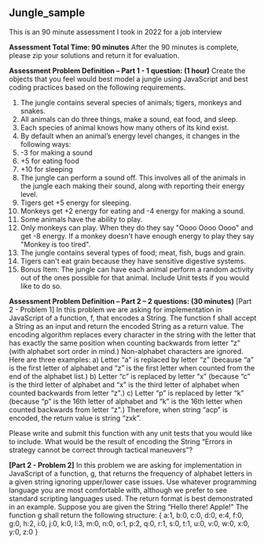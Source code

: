 ## Jungle_sample
This is an 90 minute assessment I took in 2022 for a job interview

**Assessment Total Time: 90 minutes**
After the 90 minutes is complete, please zip your solutions and return it for evaluation.

**Assessment Problem Definition – Part 1 - 1 question: (1 hour)**
Create the objects that you feel would best model a jungle using JavaScript and best coding practices
based on the following requirements.
1. The jungle contains several species of animals; tigers, monkeys and snakes.
2. All animals can do three things, make a sound, eat food, and sleep.
3. Each species of animal knows how many others of its kind exist.
4. By default when an animal’s energy level changes, it changes in the following ways:
1. -3 for making a sound
2. +5 for eating food
3. +10 for sleeping
5. The jungle can perform a sound off. This involves all of the animals in the jungle each making
their sound, along with reporting their energy level.
6. Tigers get +5 energy for sleeping.
7. Monkeys get +2 energy for eating and -4 energy for making a sound.
8. Some animals have the ability to play.
9. Only monkeys can play. When they do they say "Oooo Oooo Oooo" and get -8 energy. If a
monkey doesn't have enough energy to play they say "Monkey is too tired".
10. The jungle contains several types of food; meat, fish, bugs and grain.
11. Tigers can't eat grain because they have sensitive digestive systems.
12. Bonus Item: The jungle can have each animal perform a random activity out of the ones possible
for that animal. Include Unit tests if you would like to do so.

**Assessment Problem Definition – Part 2 – 2 questions: (30 minutes)**
[Part 2 - Problem 1]
In this problem we are asking for implementation in JavaScript of a function, f, that encodes a String.
The function f shall accept a String as an input and return the encoded String as a return value.
The encoding algorithm replaces every character in the string with the letter that has exactly the same
position when counting backwards from letter “z” (with alphabet sort order in mind.) Non-alphabet
characters are ignored.
Here are three examples:
a) Letter “a" is replaced by letter “z” (because “a” is the first letter of alphabet and “z” is the first
letter when counted from the end of the alphabet list.)
b) Letter “c” is replaced by letter “x” (because “c” is the third letter of alphabet and “x” is the third
letter of alphabet when counted backwards from letter “z".)
c) Letter “p” is replaced by letter “k” (because “p” is the 16th letter of alphabet and “k” is the 16th
letter when counted backwards from letter “z".)
Therefore, when string “acp” is encoded, the return value is string “zxk”.

Please write and submit this function with any unit tests that you would like to include.
What would be the result of encoding the String “Errors in strategy cannot be correct through tactical
maneuvers”?

**[Part 2 - Problem 2]**
In this problem we are asking for implementation in JavaScript of a function, g, that returns the
frequency of alphabet letters in a given string ignoring upper/lower case issues.
Use whatever programming language you are most comfortable with, although we prefer to see
standard scripting languages used.
The return format is best demonstrated in an example. Suppose you are given the String “Hello
there! Apple!" The function g shall return the following structure:
{
a:1,
b:0,
c:0,
d:0,
e:4,
f:0,
g:0,
h:2,
i:0,
j:0,
k:0,
l:3,
m:0,
n:0,
o:1,
p:2,
q:0,
r:1,
s:0,
t:1,
u:0,
v:0,
w:0,
x:0,
y:0,
z:0
}
